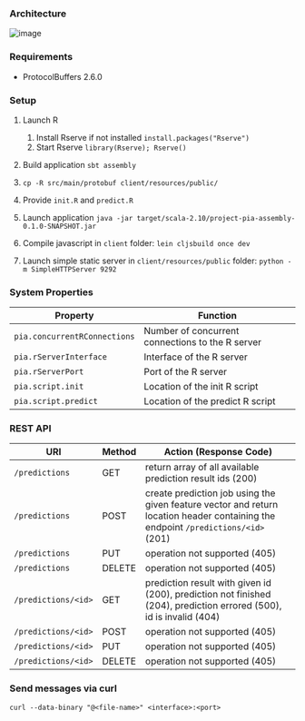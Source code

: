 ### Architecture

![image](https://cloud.githubusercontent.com/assets/3427394/10540156/b32fbeda-7405-11e5-9738-fd9c037deb1c.png)

### Requirements

- ProtocolBuffers 2.6.0

### Setup

1. Launch R
    1. Install Rserve if not installed `install.packages("Rserve")`
    1. Start Rserve `library(Rserve); Rserve()`

2. Build application `sbt assembly`
2. `cp -R src/main/protobuf client/resources/public/`
3. Provide `init.R` and `predict.R`
3. Launch application `java -jar target/scala-2.10/project-pia-assembly-0.1.0-SNAPSHOT.jar`
4. Compile javascript in `client` folder: `lein cljsbuild once dev`
5. Launch simple static server in `client/resources/public` folder: `python -m SimpleHTTPServer 9292`

### System Properties

| Property                           | Function                                         |
|------------------------------------|--------------------------------------------------|
| `pia.concurrentRConnections`       | Number of concurrent connections to the R server |
| `pia.rServerInterface`             | Interface of the R server |
| `pia.rServerPort`                  | Port of the R server |
| `pia.script.init`                  | Location of the init R script |
| `pia.script.predict`               | Location of the predict R script |

### REST API

| URI | Method | Action (Response Code) |
|---|---|---|
| `/predictions`      | GET | return array of all available prediction result ids (200) |
| `/predictions`      | POST | create prediction job using the given feature vector and return location header containing the endpoint `/predictions/<id>` (201) |
| `/predictions`      | PUT | operation not supported (405) |
| `/predictions`      | DELETE | operation not supported (405) |
| `/predictions/<id>` | GET | prediction result with given id (200), prediction not finished (204), prediction errored (500), id is invalid (404) |
| `/predictions/<id>` | POST | operation not supported (405) |
| `/predictions/<id>` | PUT | operation not supported (405) |
| `/predictions/<id>` | DELETE | operation not supported (405) |

### Send messages via curl

`curl --data-binary "@<file-name>" <interface>:<port>`
